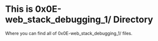 # This is 0x0E-web_stack_debugging_1/ Directory

Where you can find all of 0x0E-web_stack_debugging_1/ files.
